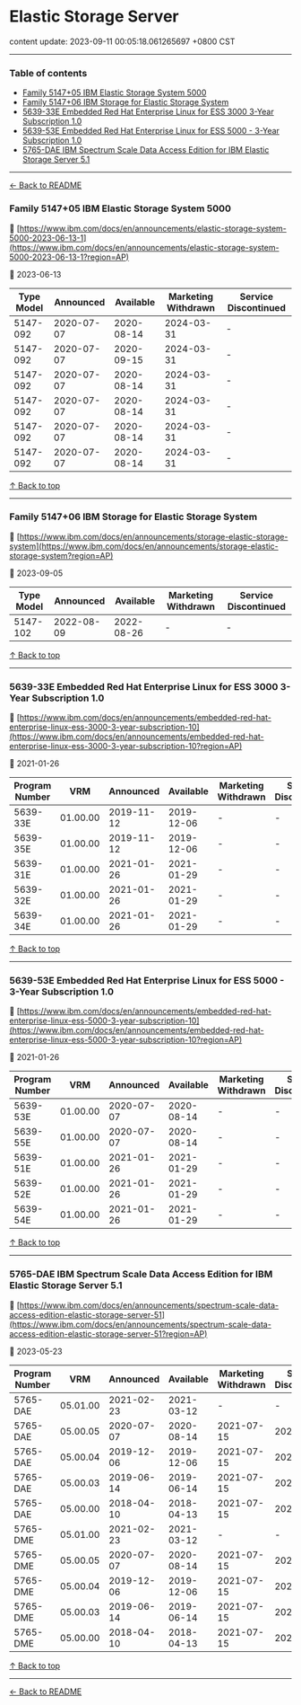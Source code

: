 # Elastic Storage Server

content update: 2023-09-11 00:05:18.061265697 +0800 CST

---

### Table of contents


- [Family 5147+05 IBM Elastic Storage System 5000](#family-514705-ibm-elastic-storage-system-5000)
- [Family 5147+06 IBM Storage for Elastic Storage System](#family-514706-ibm-storage-for-elastic-storage-system)
- [5639-33E Embedded Red Hat Enterprise Linux for ESS 3000 3-Year Subscription 1.0](#5639-33e-embedded-red-hat-enterprise-linux-for-ess-3000-3-year-subscription-10)
- [5639-53E Embedded Red Hat Enterprise Linux for ESS 5000 - 3-Year Subscription 1.0](#5639-53e-embedded-red-hat-enterprise-linux-for-ess-5000-3-year-subscription-10)
- [5765-DAE IBM Spectrum Scale Data Access Edition for IBM Elastic Storage Server 5.1](#5765-dae-ibm-spectrum-scale-data-access-edition-for-ibm-elastic-storage-server-51)

---

[← Back to README](../README.md)





### Family 5147+05 IBM Elastic Storage System 5000

🔗 [https://www.ibm.com/docs/en/announcements/elastic-storage-system-5000-2023-06-13-1](https://www.ibm.com/docs/en/announcements/elastic-storage-system-5000-2023-06-13-1?region=AP)

📅 2023-06-13

| Type Model | Announced | Available | Marketing Withdrawn | Service Discontinued |
| --- | --- | --- | --- | --- |
| 5147-092 | 2020-07-07 | 2020-08-14 | 2024-03-31 | - |
| 5147-092 | 2020-07-07 | 2020-09-15 | 2024-03-31 | - |
| 5147-092 | 2020-07-07 | 2020-08-14 | 2024-03-31 | - |
| 5147-092 | 2020-07-07 | 2020-08-14 | 2024-03-31 | - |
| 5147-092 | 2020-07-07 | 2020-08-14 | 2024-03-31 | - |
| 5147-092 | 2020-07-07 | 2020-08-14 | 2024-03-31 | - |





[↑ Back to top](#table-of-contents)

---





### Family 5147+06 IBM Storage for Elastic Storage System

🔗 [https://www.ibm.com/docs/en/announcements/storage-elastic-storage-system](https://www.ibm.com/docs/en/announcements/storage-elastic-storage-system?region=AP)

📅 2023-09-05

| Type Model | Announced | Available | Marketing Withdrawn | Service Discontinued |
| --- | --- | --- | --- | --- |
| 5147-102 | 2022-08-09 | 2022-08-26 | - | - |





[↑ Back to top](#table-of-contents)

---





### 5639-33E Embedded Red Hat Enterprise Linux for ESS 3000 3-Year Subscription 1.0

🔗 [https://www.ibm.com/docs/en/announcements/embedded-red-hat-enterprise-linux-ess-3000-3-year-subscription-10](https://www.ibm.com/docs/en/announcements/embedded-red-hat-enterprise-linux-ess-3000-3-year-subscription-10?region=AP)

📅 2021-01-26

| Program Number | VRM | Announced | Available | Marketing Withdrawn | Service Discontinued |
| --- | --- | --- | --- | --- | --- |
| 5639-33E | 01.00.00 | 2019-11-12 | 2019-12-06 | - | - |
| 5639-35E | 01.00.00 | 2019-11-12 | 2019-12-06 | - | - |
| 5639-31E | 01.00.00 | 2021-01-26 | 2021-01-29 | - | - |
| 5639-32E | 01.00.00 | 2021-01-26 | 2021-01-29 | - | - |
| 5639-34E | 01.00.00 | 2021-01-26 | 2021-01-29 | - | - |





[↑ Back to top](#table-of-contents)

---





### 5639-53E Embedded Red Hat Enterprise Linux for ESS 5000 - 3-Year Subscription 1.0

🔗 [https://www.ibm.com/docs/en/announcements/embedded-red-hat-enterprise-linux-ess-5000-3-year-subscription-10](https://www.ibm.com/docs/en/announcements/embedded-red-hat-enterprise-linux-ess-5000-3-year-subscription-10?region=AP)

📅 2021-01-26

| Program Number | VRM | Announced | Available | Marketing Withdrawn | Service Discontinued |
| --- | --- | --- | --- | --- | --- |
| 5639-53E | 01.00.00 | 2020-07-07 | 2020-08-14 | - | - |
| 5639-55E | 01.00.00 | 2020-07-07 | 2020-08-14 | - | - |
| 5639-51E | 01.00.00 | 2021-01-26 | 2021-01-29 | - | - |
| 5639-52E | 01.00.00 | 2021-01-26 | 2021-01-29 | - | - |
| 5639-54E | 01.00.00 | 2021-01-26 | 2021-01-29 | - | - |





[↑ Back to top](#table-of-contents)

---





### 5765-DAE IBM Spectrum Scale Data Access Edition for IBM Elastic Storage Server 5.1

🔗 [https://www.ibm.com/docs/en/announcements/spectrum-scale-data-access-edition-elastic-storage-server-51](https://www.ibm.com/docs/en/announcements/spectrum-scale-data-access-edition-elastic-storage-server-51?region=AP)

📅 2023-05-23

| Program Number | VRM | Announced | Available | Marketing Withdrawn | Service Discontinued |
| --- | --- | --- | --- | --- | --- |
| 5765-DAE | 05.01.00 | 2021-02-23 | 2021-03-12 | - | - |
| 5765-DAE | 05.00.05 | 2020-07-07 | 2020-08-14 | 2021-07-15 | 2022-04-30 |
| 5765-DAE | 05.00.04 | 2019-12-06 | 2019-12-06 | 2021-07-15 | 2022-04-30 |
| 5765-DAE | 05.00.03 | 2019-06-14 | 2019-06-14 | 2021-07-15 | 2022-04-30 |
| 5765-DAE | 05.00.00 | 2018-04-10 | 2018-04-13 | 2021-07-15 | 2022-04-30 |
| 5765-DME | 05.01.00 | 2021-02-23 | 2021-03-12 | - | - |
| 5765-DME | 05.00.05 | 2020-07-07 | 2020-08-14 | 2021-07-15 | 2022-04-30 |
| 5765-DME | 05.00.04 | 2019-12-06 | 2019-12-06 | 2021-07-15 | 2022-04-30 |
| 5765-DME | 05.00.03 | 2019-06-14 | 2019-06-14 | 2021-07-15 | 2022-04-30 |
| 5765-DME | 05.00.00 | 2018-04-10 | 2018-04-13 | 2021-07-15 | 2022-04-30 |





[↑ Back to top](#table-of-contents)

---



[← Back to README](../README.md)